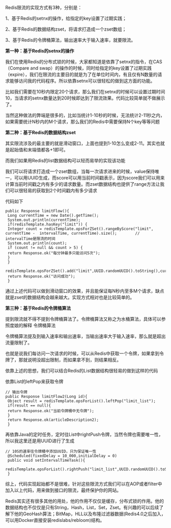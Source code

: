 Redis限流的实现方式有3种，分别是：

1、基于Redis的setnx的操作，给指定的key设置了过期实践；

2、基于Redis的数据结构zset，将请求打造成一个zset数组；

3、基于Redis的令牌桶算法，输出速率大于输入速率，就要限流。

**第一种：基于Redis的setnx的操作**

我们在使用Redis的分布式锁的时候，大家都知道是依靠了setnx的指令，在CAS（Compare and swap）的操作的时候，同时给指定的key设置了过期实践（expire），我们在限流的主要目的就是为了在单位时间内，有且仅有N数量的请求能够访问我的代码程序。所以依靠setnx可以很轻松的做到这方面的功能。

比如我们需要在10秒内限定20个请求，那么我们在setnx的时候可以设置过期时间10，当请求的setnx数量达到20时候即达到了限流效果。代码比较简单就不做展示了。

当然这种做法的弊端是很多的，比如当统计1-10秒的时候，无法统计2-11秒之内，如果需要统计N秒内的M个请求，那么我们的Redis中需要保持N个key等等问题



**第二种：基于Redis的数据结构zset**

其实限流涉及的最主要的就是滑动窗口，上面也提到1-10怎么变成2-11。其实也就是起始值和末端值都各+1即可。

而我们如果用Redis的list数据结构可以轻而易举的实现该功能

我们可以将请求打造成一个zset数组，当每一次请求进来的时候，value保持唯一，可以用UUID生成，而score可以用当前时间戳表示，因为score我们可以用来计算当前时间戳之内有多少的请求数量。而zset数据结构也提供了range方法让我们可以很轻易的获取到2个时间戳内有多少请求

代码如下

```text
public Response limitFlow(){
 Long currentTime = new Date().getTime();
 System.out.println(currentTime);
 if(redisTemplate.hasKey("limit")) {
 Integer count = redisTemplate.opsForZSet().rangeByScore("limit", currentTime -  intervalTime, currentTime).size();        // intervalTime是限流的时间 
 System.out.println(count);
 if (count != null && count > 5) {
 return Response.ok("每分钟最多只能访问5次");
 }
 }
 redisTemplate.opsForZSet().add("limit",UUID.randomUUID().toString(),currentTime);
 return Response.ok("访问成功");
 }
```

通过上述代码可以做到滑动窗口的效果，并且能保证每N秒内至多M个请求，缺点就是zset的数据结构会越来越大。实现方式相对也是比较简单的。

**第三种：基于Redis的令牌桶算法**

提到限流就不得不提到令牌桶算法了。令牌桶算法又称之为水桶算法，具体可以参照度娘的解释 令牌桶算法

令牌桶算法提及到输入速率和输出速率，当输出速率大于输入速率，那么就是超出流量限制了。

也就是说我们每访问一次请求的时候，可以从Redis中获取一个令牌，如果拿到令牌了，那就说明没超出限制，而如果拿不到，则结果相反。

依靠上述的思想，我们可以结合Redis的List数据结构很轻易的做到这样的代码

依靠List的leftPop来获取令牌

```text
// 输出令牌
public Response limitFlow2(Long id){
 Object result = redisTemplate.opsForList().leftPop("limit_list");
 if(result == null){
 return Response.ok("当前令牌桶中无令牌");
 }
 return Response.ok(articleDescription2);
 }
```

再依靠Java的定时任务，定时往List中rightPush令牌，当然令牌也需要唯一性，所以我这里还是用UUID进行了生成

```text
// 10S的速率往令牌桶中添加UUID，只为保证唯一性
 @Scheduled(fixedDelay = 10_000,initialDelay = 0)
 public void setIntervalTimeTask(){
 redisTemplate.opsForList().rightPush("limit_list",UUID.randomUUID().toString());
 } 
```

综上，代码实现起始都不是很难，针对这些限流方式我们可以在AOP或者filter中加入以上代码，用来做到接口的限流，最终保护你的网站。

Redis其实还有很多其他的用处，他的作用不仅仅是缓存，分布式锁的作用。他的数据结构也不仅仅是只有String，Hash，List，Set，Zset。有兴趣的可以后续了解下他的GeoHash算法；BitMap，HLL以及布隆过滤器数据(Redis4.0之后加入，可以用Docker直接安装redislabs/rebloom)结构。